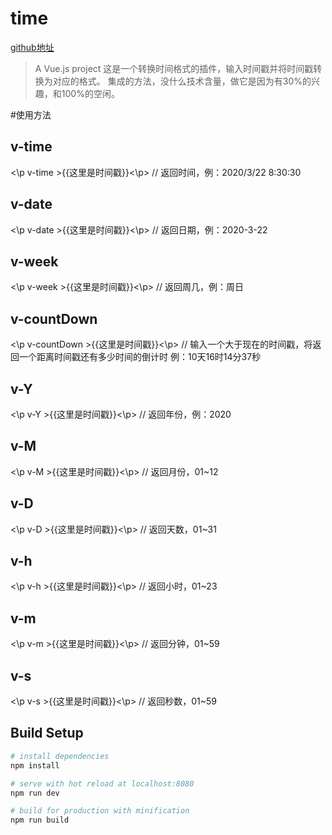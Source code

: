 # time

<a href="https://github.com/Jkssns/time">github地址</a>

> A Vue.js project
> 这是一个转换时间格式的插件，输入时间戳并将时间戳转换为对应的格式。
> 集成的方法，没什么技术含量，做它是因为有30%的兴趣，和100%的空闲。

#使用方法

## v-time 
<\p v-time >{{这里是时间戳}}<\p>  // 返回时间，例：2020/3/22 8:30:30

## v-date 
<\p v-date >{{这里是时间戳}}<\p>  // 返回日期，例：2020-3-22

## v-week 
<\p v-week >{{这里是时间戳}}<\p>  // 返回周几，例：周日

## v-countDown
<\p v-countDown >{{这里是时间戳}}<\p>  // 输入一个大于现在的时间戳，将返回一个距离时间戳还有多少时间的倒计时 例：10天16时14分37秒

## v-Y
<\p v-Y >{{这里是时间戳}}<\p> // 返回年份，例：2020

## v-M
<\p v-M >{{这里是时间戳}}<\p> // 返回月份，01~12

## v-D
<\p v-D >{{这里是时间戳}}<\p> // 返回天数，01~31

## v-h
<\p v-h >{{这里是时间戳}}<\p> // 返回小时，01~23

## v-m
<\p v-m >{{这里是时间戳}}<\p> // 返回分钟，01~59

## v-s
<\p v-s >{{这里是时间戳}}<\p> // 返回秒数，01~59

## Build Setup

``` bash
# install dependencies
npm install

# serve with hot reload at localhost:8080
npm run dev

# build for production with minification
npm run build
```

